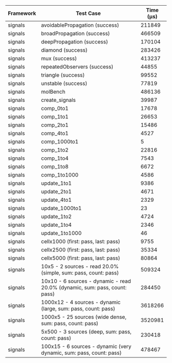 | Framework | Test Case | Time (μs) |
| --- | --- | --- |
| signals | avoidablePropagation (success) | 211849 |
| signals | broadPropagation (success) | 466509 |
| signals | deepPropagation (success) | 170104 |
| signals | diamond (success) | 283426 |
| signals | mux (success) | 413237 |
| signals | repeatedObservers (success) | 44855 |
| signals | triangle (success) | 99552 |
| signals | unstable (success) | 77819 |
| signals | molBench | 486136 |
| signals | create_signals | 39987 |
| signals | comp_0to1 | 17678 |
| signals | comp_1to1 | 26653 |
| signals | comp_2to1 | 15486 |
| signals | comp_4to1 | 4527 |
| signals | comp_1000to1 | 5 |
| signals | comp_1to2 | 22816 |
| signals | comp_1to4 | 7543 |
| signals | comp_1to8 | 6672 |
| signals | comp_1to1000 | 4586 |
| signals | update_1to1 | 9386 |
| signals | update_2to1 | 4671 |
| signals | update_4to1 | 2329 |
| signals | update_1000to1 | 23 |
| signals | update_1to2 | 4724 |
| signals | update_1to4 | 2346 |
| signals | update_1to1000 | 46 |
| signals | cellx1000 (first: pass, last: pass) | 9755 |
| signals | cellx2500 (first: pass, last: pass) | 35334 |
| signals | cellx5000 (first: pass, last: pass) | 80864 |
| signals | 10x5 - 2 sources - read 20.0% (simple, sum: pass, count: pass) | 509324 |
| signals | 10x10 - 6 sources - dynamic - read 20.0% (dynamic, sum: pass, count: pass) | 284450 |
| signals | 1000x12 - 4 sources - dynamic (large, sum: pass, count: pass) | 3618266 |
| signals | 1000x5 - 25 sources (wide dense, sum: pass, count: pass) | 3520981 |
| signals | 5x500 - 3 sources (deep, sum: pass, count: pass) | 230418 |
| signals | 100x15 - 6 sources - dynamic (very dynamic, sum: pass, count: pass) | 478467 |
